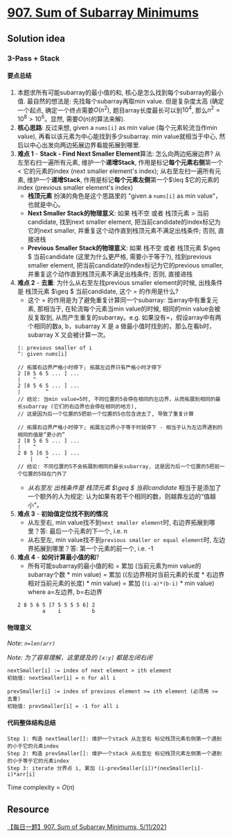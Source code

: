 # [907. Sum of Subarray Minimums](https://leetcode.com/problems/sum-of-subarray-minimums/)

## Solution idea

### 3-Pass + Stack

#### 要点总结
1. 本题求所有可能subarray的最小值的和, 核心是怎么找到每个subarray的最小值. 最自然的想法是: 先找每个subarray再取min value. 但是复杂度太高 (确定一个起点, 确定一个终点需要$O(n^2)$, 题目array长度最长可以到$10^4$, 那么$n^2 = 10^8 > 10^6$。显然, 需要$O(n)$的算法来解).
2. **核心思路**: 反过来想, given a `nums[i]` as min value (每个元素轮流当作min value), 再看以该元素为中心能找到多少subarray. min value就相当于中心, 然后以中心出发向两边拓展边界看能拓展到哪里.
3. **难点 1** - **Stack - Find Next Smaller Element**算法: 怎么向两边拓展边界? 从左至右扫一遍所有元素, 维护一个**递增Stack**, 作用是标记**每个元素右侧**第一个 < 它的元素的index (next smaller element's index); 从右至左扫一遍所有元素, 维护一个**递增Stack**, 作用是标记**每个元素左侧**第一个$\leq $它的元素的index (previous smaller element's index) 
    * **栈顶元素** 扮演的角色是这个思路里的 "given a `nums[i]` as min value"，也就是中心。
    * **Next Smaller Stack的物理意义**: 如果 栈不空 或者 栈顶元素 > 当前candidate, 找到next smaller element, 把当前candidate的index标记为它的next smaller, 并重复这个动作直到栈顶元素不满足出栈条件; 否则, 直接进栈
    * **Previous Smaller Stack的物理意义**: 如果 栈不空 或者 栈顶元素 $\geq $ 当前candidate (这里为什么更严格, 需要小于等于?), 找到previous smaller element, 把当前candidate的index标记为它的previous smaller, 并重复这个动作直到栈顶元素不满足出栈条件; 否则, 直接进栈
4. **难点 2** - **去重**: 为什么从右至左找previous smaller element的时候, 出栈条件是 栈顶元素 $\geq $ 当前candidate, 这个 = 的作用是什么?
    * 这个 = 的作用是为了避免重复计算同一个subarray: 当array中有重复元素, 那相当于, 在轮流每个元素当min value的时候, 相同的min value会被反复取到, 从而产生重复的subarray。e.g. 如果没有=，假设array中有两个相同的数a, b，subarray X 是 a 做最小值时找到的，那么在看b时，subarray X 又会被计算一次。
    ```
    |: previous smaller of i
    ^: given nums[i]

    // 拓展右边界严格小时停下; 拓展左边界只有严格小时才停下
    2 [8 5 6 5 ... ] ...
    |    ^
    2 [8 5 6 5 ... ] ...
    |        ^
    // 结论: 当min value=5时, 不同位置的5会停在相同的左边界，从而拓展到相同的最长subarray (它们的右边界也会停在相同的地方), 
    // 这是因为后一个位置的5把前一个位置的5也包含进去了, 导致了重复计算

    // 拓展右边界严格小时停下; 拓展左边界小于等于时就停下 - 相当于认为左边界遇到的相同的值是“更小的”
    2 [8 5 6 5 ... ] ...
    |    ^
    2 8 5 [6 5 ... ] ...
        |    ^
    // 结论: 不同位置的5不会拓展到相同的最长subarray, 这是因为后一个位置的5把前一个位置的5挡在门外了
    ```
    * *从右至左 出栈条件是 栈顶元素 $\geq $ 当前candidate* 相当于是添加了一个额外的人为规定: 认为如果有若干个相同的数，则越靠左边的“值越小”。
5. **难点 3** - **初始值定位找不到的情况**
    * 从左至右, min value找不到`next smaller element`时, 右边界拓展到哪里？答: 最后一个元素的下一个, i.e. n
    * 从右至左, min value找不到`previous smaller or equal element`时, 左边界拓展到哪里？答: 第一个元素的前一个, i.e. -1
6. **难点 4** - **如何计算最小值的和**?
    * 所有可能subarray的最小值的和 = 累加 (当前元素为min value的subarray个数 * min value) = 累加 ((左边界相对当前元素的长度 * 右边界相对当前元素的长度) * min value) = 累加 (`(i-a)*(b-i)` * min value) where a=左边界, b=右边界
    ```
    2 8 5 6 5 [7 5 5 5 5 6] 2
            a    i          b
    ```

#### 物理意义
*Note: `n=len(arr)`*

*Note: 为了容易理解，这里提及的 `[x:y]` 都是左闭右闭*

```
nextSmaller[i] := index of next element > ith element
初始值: nextSmaller[i] = n for all i

prevSmaller[i] := index of previous element >= ith element (必须用 >= 去重)
初始值: prevSmaller[i] = -1 for all i
```


#### 代码整体结构总结
```
Step 1: 构造 nextSmaller[]: 维护一个stack 从左至右 标记栈顶元素右侧第一个遇到的小于它的元素index
Step 2: 构造 prevSmaller[]: 维护一个stack 从右至左 标记栈顶元素左侧第一个遇到的小于等于它的元素index
Step 3: iterate 分界点 i, 累加 (i-prevSmaller[i])*(nexSmaller[i]-i)*arr[i]
```

Time complexity = $O(n)$

## Resource
[【每日一题】907. Sum of Subarray Minimums, 5/11/2021](https://www.youtube.com/watch?v=TZyBPy7iOAw&t=629s&ab_channel=HuifengGuan)